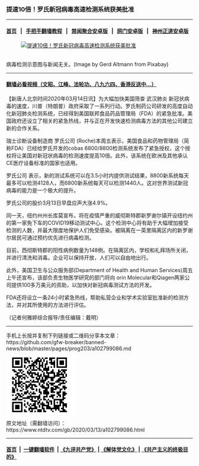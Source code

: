 ### 提速10倍！罗氏新冠病毒高速检测系统获美批准
------------------------

#### [首页](https://github.com/gfw-breaker/banned-news/blob/master/README.md) &nbsp;&nbsp;|&nbsp;&nbsp; [手把手翻墙教程](https://github.com/gfw-breaker/guides/wiki) &nbsp;&nbsp;|&nbsp;&nbsp; [禁闻聚合安卓版](https://github.com/gfw-breaker/bn-android) &nbsp;&nbsp;|&nbsp;&nbsp; [网门安卓版](https://github.com/oGate2/oGate) &nbsp;&nbsp;|&nbsp;&nbsp; [神州正道安卓版](https://github.com/SzzdOgate/update) 



<div><div class="featured_image">
 <a href="https://i.ntdtv.com/assets/uploads/2020/03/analysis-4892023_1280.jpg" target="_blank">
  <figure>
   <img alt="提速10倍！罗氏新冠病毒高速检测系统获美批准" src="https://i.ntdtv.com/assets/uploads/2020/03/analysis-4892023_1280-800x450.jpg"/>
  </figure><br/>
 </a>
 <span class="caption">
  病毒检测示意图与新闻无关。(Image by Gerd Altmann from Pixabay)
 </span>
</div>
</div><hr/>

#### [翻墙必看视频（文昭、江峰、法轮功、八九六四、香港反送中...）](https://github.com/gfw-breaker/banned-news/blob/master/pages/link3.md)

<div><div class="post_content" itemprop="articleBody">
 <p>
  【新唐人北京时间2020年03月14日讯】为大幅加快美国筛查
  <ok href="https://www.ntdtv.com/gb/武汉肺炎.htm">
   武汉肺炎
  </ok>
  新冠状病毒的速度，川普（特朗普）政府采取了一系列行动。罗氏制药公司研发的高度自动化新冠肺炎检测系统，已经得到美国联邦食品药品管理局（FDA）的紧急批准。美国政府还设立了相关的紧急热线，并与正在开发快速检测病毒方法的其他公司建立新的合作关系。
 </p>
 <p>
  瑞士诊断设备制造商
  <ok href="https://www.ntdtv.com/gb/罗氏公司.htm">
   罗氏公司
  </ok>
  (Roche)本周五表示，美国食品和药物管理局（简称FDA）已经给罗氏开发的cobas 6800/8800检测系统发布了紧急授权，这个授权将让美国对新冠状病毒的检测速度提高10倍。此外，该系统在欧洲及其他承认CE医疗设备标准的国家也适用。
 </p>
 <p>
  <ok href="https://www.ntdtv.com/gb/罗氏公司.htm">
   罗氏公司
  </ok>
  表示，新的测试系统可以在3.5小时内提供测试结果，8800新系统每天最多可以检测4128人，而6800新系统每天可以检测1440人。这对世界测试新冠病毒的能力是一个极大的提升。
 </p>
 <p>
  罗氏公司的股价3月13日早盘应声大涨4.9%。
 </p>
 <p>
  同一天，纽约州州长库莫宣布，将在疫情严重的威彻斯特郡新罗谢尔镇开设纽约州的第一家免下车的COVID19移动测试中心。这个检测中心将有助于大幅增加接受检测的人数，并最大限度地保护人们免受感染。被隔离在一英里隔离区内的新罗谢尔居民可通过预约优先进行病毒检测。
 </p>
 <p>
  目前，西彻斯特郡的阳性病例数量为148例。在隔离区内，学校和礼拜场所关闭，并进行清洗和消毒。企业可以保持开放，人们可以自由地出行。
 </p>
 <p>
  此外，美国卫生与公众服务部(Department of Health and Human Services)周五上午还宣布，该部负责生物医学研究的部门将向 orin Molecular和Qiagen两家公司提供100多万美元的资助，以加快对新冠病毒测试方法的开发。
 </p>
 <p>
  FDA还将设立一条24小时紧急热线，帮助私营企业和学术实验室批准新的检测方法，并对其所使用的方法进行评估。
 </p>
 <p>
  （记者何雅婷综合报导/责任编辑：戴明）
 </p>
 <div class="single_ad">
 </div>
</div>
</div>
<hr/>
手机上长按并复制下列链接或二维码分享本文章：<br/>
https://github.com/gfw-breaker/banned-news/blob/master/pages/prog203/a102799086.md <br/>
<a href='https://github.com/gfw-breaker/banned-news/blob/master/pages/prog203/a102799086.md'><img src='https://github.com/gfw-breaker/banned-news/blob/master/pages/prog203/a102799086.md.png'/></a> <br/>
原文地址（需翻墙访问）：https://www.ntdtv.com/gb/2020/03/13/a102799086.html


------------------------
#### [首页](https://github.com/gfw-breaker/banned-news/blob/master/README.md) &nbsp;|&nbsp; [一键翻墙软件](https://github.com/gfw-breaker/nogfw/blob/master/README.md) &nbsp;| [《九评共产党》](https://github.com/gfw-breaker/9ping.md/blob/master/README.md#九评之一评共产党是什么) | [《解体党文化》](https://github.com/gfw-breaker/jtdwh.md/blob/master/README.md) | [《共产主义的终极目的》](https://github.com/gfw-breaker/gczydzjmd.md/blob/master/README.md)


<img src='http://gfw-breaker.win/banned-news/pages/prog203/a102799086.md' width='0px' height='0px'/>